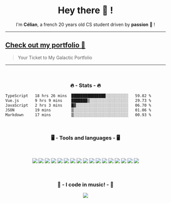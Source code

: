 <h1 align="center">Hey there 👋 !</h1>

<p align="center">I'm <b>Célian</b>, a french 20 years old CS student driven by <b>passion</b> 👀 !</p>

***

## <a href="https://celian.cloud">Check out my portfolio 🚀</a>
> Your Ticket to My Galactic Portfolio

***

</br>

<h3 align="center">🔥 - Stats - 🔥</h3>

<!--START_SECTION:waka-->

```txt
TypeScript   18 hrs 26 mins  ███████████████░░░░░░░░░░   59.82 %
Vue.js       9 hrs 9 mins    ███████▒░░░░░░░░░░░░░░░░░   29.73 %
JavaScript   2 hrs 3 mins    █▓░░░░░░░░░░░░░░░░░░░░░░░   06.70 %
JSON         19 mins         ▒░░░░░░░░░░░░░░░░░░░░░░░░   01.06 %
Markdown     17 mins         ▒░░░░░░░░░░░░░░░░░░░░░░░░   00.93 %
```

<!--END_SECTION:waka-->

</br>

<h3 align="center">🖥️ - Tools and languages - 🖥️</h3>
</br>
<p align="center"> 
  <img src="https://img.shields.io/badge/JavaScript-323330?style=for-the-badge&logo=javascript&logoColor=F7DF1E"/> 
  <img src="https://img.shields.io/badge/TypeScript-007ACC?style=for-the-badge&logo=typescript&logoColor=white"/> 
  <img src="https://img.shields.io/badge/Node.js-43853D?style=for-the-badge&logo=node.js&logoColor=white"/> 
  <img src="https://img.shields.io/badge/React-20232A?style=for-the-badge&logo=react&logoColor=61DAFB"/> 
  <img src="https://img.shields.io/badge/React_Native-20232A?style=for-the-badge&logo=react&logoColor=61DAFB"/> 
  <img src="https://img.shields.io/badge/Vue.js-35495E?style=for-the-badge&logo=vue.js&logoColor=4FC08D"/> 
  <img src="https://img.shields.io/badge/Unity-100000?style=for-the-badge&logo=unity&logoColor=white"/> 
  <img src="https://img.shields.io/badge/Flask-000000?style=for-the-badge&logo=flask&logoColor=white"/> 
  <img src="https://img.shields.io/badge/PHP-777BB4?style=for-the-badge&logo=php&logoColor=white"/> 
  <img src="https://img.shields.io/badge/Java-ED8B00?style=for-the-badge&logo=java&logoColor=white"/> 
  <img src="https://img.shields.io/badge/C%23-239120?style=for-the-badge&logo=c-sharp&logoColor=white"/> 
  <img src="https://img.shields.io/badge/C-00599C?style=for-the-badge&logo=c&logoColor=white"/> 
  <img src="https://img.shields.io/badge/MySQL-00000F?style=for-the-badge&logo=mysql&logoColor=white"/> 
  <img src="https://img.shields.io/badge/Shell_Script-121011?style=for-the-badge&logo=gnu-bash&logoColor=white"/> 
  <img src="https://img.shields.io/badge/Python-14354C?style=for-the-badge&logo=python&logoColor=white"/> 
  <img src="https://img.shields.io/badge/HTML5-E34F26?style=for-the-badge&logo=html5&logoColor=white"/> 
  <img src="https://img.shields.io/badge/CSS3-1572B6?style=for-the-badge&logo=css3&logoColor=white"/> 
</p>

</br>

<h3 align="center">🎹 - I code in music! - 🎹</h3>

<p align="center">
 <img src="https://spotify-github-profile.vercel.app/api/view?uid=f8t9vent1fukbzcl5634dsw12&cover_image=true&theme=novatorem" />
</p>

